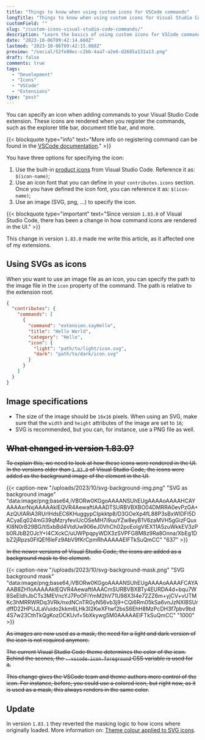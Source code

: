 ```yaml
---
title: "Things to know when using custom icons for VSCode commands"
longTitle: "Things to know when using custom icons for Visual Studio Code commands"
customField: ""
slug: "/custom-icons-visual-studio-code-commands/"
description: "Learn the basics of using custom icons for VSCode commands and an important change in VSCode since version 1.83.0 how they are rendered."
date: "2023-10-06T09:42:14.660Z"
lastmod: "2023-10-06T09:42:15.060Z"
preview: "/social/52fe80ec-c2bb-4aa7-a2e6-d2685a131a13.png"
draft: false
comments: true
tags:
  - "Development"
  - "Icons"
  - "VSCode"
  - "Extensions"
type: "post"
---
```


You can specify an icon when adding commands to your Visual Studio Code extension. These icons are rendered when you register the commands, such as the explorer title bar, document title bar, and more.

{{< blockquote type="info" text="More info on registering command can be found in the [VSCode documentation](https://code.visualstudio.com/api/references/contribution-points#contributes.commands)." >}}

You have three options for specifying the icon:

1. Use the built-in [product icons](https://code.visualstudio.com/api/references/icons-in-labels#icon-listing) from Visual Studio Code. Reference it as: `$(icon-name)`;
2. Use an icon font that you can define in your `contributes.icons` section. Once you have defined the icon font, you can reference it as: `$(icon-name)`;
3. Use an image (SVG, png, ...) to specify the icon.

{{< blockquote type="important" text="Since version `1.83.0` of Visual Studio Code, there has been a change in how command icons are rendered in the UI." >}}

This change in version `1.83.0` made me write this article, as it affected one of my extensions.

## Using SVGs as icons

When you want to use an image file as an icon, you can specify the path to the image file in the `icon` property of the command. The path is relative to the extension root.

```json 
{
  "contributes": {
    "commands": [
      {
        "command": "extension.sayHello",
        "title": "Hello World",
        "category": "Hello",
        "icon": {
          "light": "path/to/light/icon.svg",
          "dark": "path/to/dark/icon.svg"
        }
      }
    ]
  }
}
```

## Image specifications

- The size of the image should be `16x16` pixels. When using an SVG, make sure that the `width` and `height` attributes of the image are set to `16`;
- SVG is recommended, but you can, for instance, use a PNG file as well.

## ~~What changed in version 1.83.0?~~

~~To explain this, we need to look at how these icons were rendered in the UI. In the versions older than `1.83.0` of Visual Studio Code, the icons were added as the background image of the element in the UI.~~

{{< caption-new "/uploads/2023/10/svg-background-img.png" "SVG as background image"  "data:image/png;base64,iVBORw0KGgoAAAANSUhEUgAAAAoAAAAHCAYAAAAxrNxjAAAAAklEQVR4AewaftIAAADTSURBVBXBO04DMRRA0evPzGA+AzQUIARiA3RUrIHdsEC6KHuggypCIpkktp8/D3GOeXp4fL88P3sBxWlDFI5DACyaEq024mG39qMzryfeviUcOSeMH7i9uuYZw8eyB1V6zaMVH5gGizFQuxKl8N0rB29BG/tlSxbBd4VtdUw906eJ0VhCh02poEoIgVIEX11A5zuWkkEV3zPb0RJbB2OJcY+I4CXckC/uUWPpqpyWDX3zSVPFG8M8z9Ra8Onna/XbEg1DbZ2jRpzs0FIQEf6leFz9AbV9fKrCpmRhAAAAAElFTkSuQmCC" "637" >}}

~~In the newer versions of Visual Studio Code, the icons are added as a background mask to the element.~~

{{< caption-new "/uploads/2023/10/svg-background-mask.png" "SVG background mask"  "data:image/png;base64,iVBORw0KGgoAAAANSUhEUgAAAAoAAAAFCAYAAAB8ZH1oAAAAAklEQVR4AewaftIAAACmSURBVBXBTy4EURDA4d+bqu7W8SeEldhJbCTs3MEVncYJ7PoOFiYmM2hV71U98X3l4e72ZZ6m+yjCV+vUTMKc3hMRRWRDq3VRk/nxdNCnTRGyN56vb3j9+CQi6Rm05kSa6vnJzNXlBSUrdffD22HPUJLaVuido2kkm6LHk3I2KwXFtwf2bsS6EhH8MzPcDH3f7pbv9bd4S7w23CthTkQgKozDCKUvf+5bXkywg5M0AAAAAElFTkSuQmCC" "1000" >}}

~~As images are now used as a mask, the need for a light and dark version of the icon is not required anymore.~~

~~The current Visual Studio Code theme determines the color of the icon. Behind the scenes, the `--vscode-icon-foreground` CSS variable is used for it.~~

~~This change gives the VSCode team and theme authors more control of the icon. For instance, before, you could use a colored icon, but right now, as it is used as a mask, this always renders in the same color.~~

## Update

In version `1.83.1` they reverted the masking logic to how icons where originally loaded. More information on: [Theme colour applied to SVG icons](https://github.com/microsoft/vscode/issues/194710).

